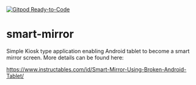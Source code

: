[![Gitpod Ready-to-Code](https://img.shields.io/badge/Gitpod-Ready--to--Code-blue?logo=gitpod)](https://gitpod.io/#https://github.com/audrius-a/smart-mirror) 

# smart-mirror
Simple Kiosk type application enabling Android tablet to become a smart mirror screen. More details can be found here:

https://www.instructables.com/id/Smart-Mirror-Using-Broken-Android-Tablet/
